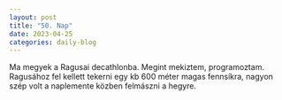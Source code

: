 ```yaml
---
layout: post
title: "50. Nap"
date: 2023-04-25
categories: daily-blog
---
```


Ma megyek a Ragusai decathlonba. Megint mekiztem, programoztam. Ragusához fel kellett tekerni egy kb 600 méter magas fennsíkra, nagyon szép volt a naplemente közben felmászni a hegyre.
